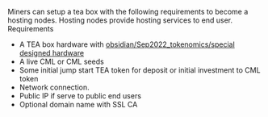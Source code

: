 Miners can setup a tea box with the following requirements to become a hosting nodes. Hosting nodes provide hosting services to end user.
Requirements

* A TEA box hardware with [obsidian/Sep2022_tokenomics/special designed hardware](special%20designed%20hardware.md)
* A live CML or CML seeds
* Some initial jump start TEA token for deposit or initial investment to CML token
* Network connection. 
* Public IP if serve to public end users
* Optional domain name with SSL CA

